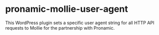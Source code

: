 # pronamic-mollie-user-agent
This WordPress plugin sets a specific user agent string for all HTTP API requests to Mollie for the partnership with Pronamic.
